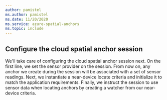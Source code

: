 ```yaml
---
author: pamistel
ms.author: pamistel
ms.date: 11/20/2020
ms.service: azure-spatial-anchors
ms.topic: include
---
```


## Configure the cloud spatial anchor session

We'll take care of configuring the cloud spatial anchor session next. On the first line, we set the sensor provider on the session. From now on, any anchor we create during the session will be associated with a set of sensor readings. Next, we instantiate a near-device locate criteria and initialize it to match the application requirements. Finally, we instruct the session to use sensor data when locating anchors by creating a watcher from our near-device criteria.
